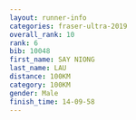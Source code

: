 ```yaml
---
layout: runner-info 
categories: fraser-ultra-2019 
overall_rank: 10
rank: 6
bib: 10048
first_name: SAY NIONG
last_name: LAU
distance: 100KM
category: 100KM
gender: Male
finish_time: 14-09-58
---
```

